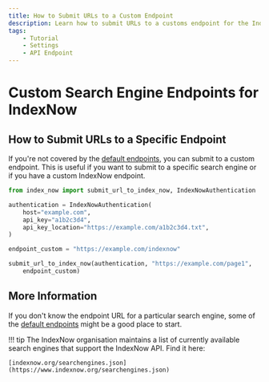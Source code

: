 ```yaml
---
title: How to Submit URLs to a Custom Endpoint
description: Learn how to submit URLs to a customs endpoint for the IndexNow API. Includes code examples for beginners and advanced users.
tags:
    - Tutorial
    - Settings
    - API Endpoint
---
```


# Custom Search Engine Endpoints for IndexNow
## How to Submit URLs to a Specific Endpoint
If you're not covered by the [default endpoints](default-endpoints.md), you can submit to a custom endpoint. This is useful if you want to submit to a specific search engine or if you have a custom IndexNow endpoint.

```python linenums="1" hl_lines="9-13"
from index_now import submit_url_to_index_now, IndexNowAuthentication

authentication = IndexNowAuthentication(
    host="example.com",
    api_key="a1b2c3d4",
    api_key_location="https://example.com/a1b2c3d4.txt",
)

endpoint_custom = "https://example.com/indexnow"

submit_url_to_index_now(authentication, "https://example.com/page1",
    endpoint_custom)
```

## More Information
If you don't know the endpoint URL for a particular search engine, some of the [default endpoints](default-endpoints.md) might be a good place to start.

!!! tip
    The IndexNow organisation maintains a list of currently available search engines that support the IndexNow API. Find it here:

    [indexnow.org/searchengines.json](https://www.indexnow.org/searchengines.json)
